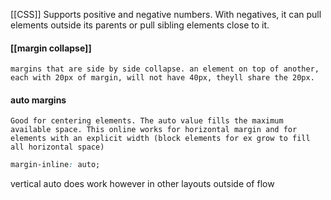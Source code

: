 [[CSS]]
Supports positive and negative numbers. With negatives, it can pull elements outside its parents or pull sibling elements close to it. 

#### [[margin collapse]]
	margins that are side by side collapse. an element on top of another, each with 20px of margin, will not have 40px, theyll share the 20px. 

#### auto margins
	Good for centering elements. The auto value fills the maximum available space. This online works for horizontal margin and for elements with an explicit width (block elements for ex grow to fill all horizontal space)
```css
margin-inline: auto;
```

vertical auto does work however in other layouts outside of flow
